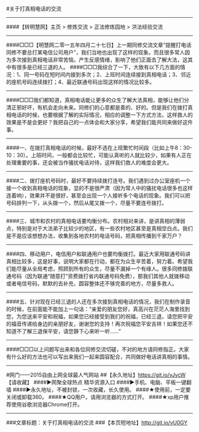 #关于打真相电话的交流
***
####【转明慧网】主页 > 修炼交流 > 正法修炼园地 > 洪法经验交流
***
####□□□【明慧网二零一五年四月二十七日】上一期同修交流文章“提醒打电话同修不要总打某电信公司用户”，我们当地也出现了这样的现象。而且很多常人因为多次接到真相电话非常苦恼，产生反感情绪，影响了他们正面去了解大法，这其中有很多是已经三退的人。
####□□□我综合了一下，大致有以下几方面的情况：1、同一号码在短时间内接到多次；2、上班时间连续接到真相电话；3、邻近的座机号码连续拨打；4、最近联通号码出现这样的情况比较多。
***
####□□□我们都知道，真相电话能让更多的众生了解大法真相，能够让他们分清正邪好坏，有机会走向未来。同修们的心意都是善的、好的。但是我们在拨打真相电话的时候，也要根据了解的实际情况，相应的调整一下方式方法，这样救人的效果是不是会更好？我把自己的一点体会和大家分享，希望我们能共同来做好这件事。
***
####一、在拨打真相电话的时候，最好不选在上班繁忙时间段（比如上午8：30-10：30）。上班时间，一般都会比较忙，可能认真听的人就比较少，如果有人正在处理重要的事，还会被当作骚扰电话对待，这样我们救人的难度会更大。
***
####二、拨打座机号码时，最好不要持续拨打连号。我们遇到过办公室座机一个接一个收到真相电话的现象，显的不是很严肃（因为常人中的骚扰电话很多也这样连着响），效果并不是很好，甚至会出现一个人接听多个电话的现象。我们可以把号码排列一下，从头拨一个，然后从尾又拨一个，尽量不要连号拨打。
***
####三、城市和农村的真相电话要均衡分布。农村相对来讲，是讲真相的薄弱点，特别是对于大法弟子比较少的地区，有一些农村地区甚至是真相空白点。我们是不是应该想想办法，收集到各地农村的电话号码，把真相传播到千家万户？
***
####四、移动用户，电信用户和联通用户也要均衡拨打。最近大家用联通号码讲真相比较多，这是好事，说明大家都在行动，都在为众生辛苦着，努力着。希望我们能尽量从全局考虑，照顾到所有的众生，尽量不漏掉一个有缘人。很多同修拨联通号码（因为联通“随意打”资费拨打省内联通号码免费），那我们其他人就拨移动或者电信号码，默默的去补充，圆容整体还不够完善的地方，尽量多救人。
***
####五、针对现在已经三退的人还在多次接到真相电话的情况，我们在制作录音的时候，在前面能不能加上一句话：“亲爱的朋友您好，真高兴在茫茫人海里找到您，为您送来平安和祝福，如果您已经接受到我们的祝福，已经三退，请您把平安的福音传递给身边的亲朋好友，谢谢您的支持！再次祝福您平安吉祥！如果您还不知道不了解三退保平安，请您静下心来听一听……”
***
####□□□以上问题写出来和各位同修交流切磋，不对的地方请同修指正。大家有什么好的方法也可以写出来我们一起来圆容配合，共同做好电话讲真相的事情。
***
#网门——2015自由上网全球最人气网站
##【永久地址】https://git.io/vJvcW 【请收藏】
####►网聚全球热点 精华资源入口
####►手机、电脑、平板一键翻墙
####►永久地址，不被封锁，一次收藏，长久使用。
####★使用前，一定要关闭或卸载360。
####★QQ用户，请用浏览器的方式打开。
####★xp用户推荐使用谷歌浏览器Chrome打开。
***
###文章标题：关于打真相电话的交流
###【本页短地址】http://git.io/vU0GY
